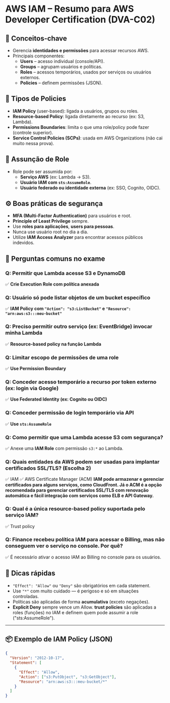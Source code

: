 # AWS IAM – Resumo para AWS Developer Certification (DVA-C02)

## 🧠 Conceitos-chave
- Gerencia **identidades e permissões** para acessar recursos AWS.
- Principais componentes:
  - **Users** – acesso individual (console/API).
  - **Groups** – agrupam usuários e políticas.
  - **Roles** – acessos temporários, usados por serviços ou usuários externos.
  - **Policies** – definem permissões (JSON).

## 📄 Tipos de Policies
- **IAM Policy** (user-based): ligada a usuários, grupos ou roles.
- **Resource-based Policy**: ligada diretamente ao recurso (ex: S3, Lambda).
- **Permissions Boundaries**: limita o que uma role/policy pode fazer (controle superior).
- **Service Control Policies (SCPs)**: usada em AWS Organizations (não cai muito nessa prova).

## 🔐 Assunção de Role
- Role pode ser assumida por:
  - **Serviço AWS** (ex: Lambda → S3).
  - **Usuário IAM com `sts:AssumeRole`**.
  - **Usuário federado ou identidade externa** (ex: SSO, Cognito, OIDC).

## ⚙️ Boas práticas de segurança
- **MFA (Multi-Factor Authentication)** para usuários e root.
- **Principle of Least Privilege** sempre.
- Use **roles para aplicações**, **users para pessoas**.
- Nunca use usuário root no dia a dia.
- Utilize **IAM Access Analyzer** para encontrar acessos públicos indevidos.

## 🧪 Perguntas comuns no exame

### Q: Permitir que Lambda acesse S3 e DynamoDB
✅ **Crie Execution Role com política anexada**

### Q: Usuário só pode listar objetos de um bucket específico
✅ **IAM Policy com `"Action": "s3:ListBucket"` e `"Resource": "arn:aws:s3:::meu-bucket"`**

### Q: Preciso permitir outro serviço (ex: EventBridge) invocar minha Lambda
✅ **Resource-based policy na função Lambda**

### Q: Limitar escopo de permissões de uma role
✅ **Use Permission Boundary**

### Q: Conceder acesso temporário a recurso por token externo (ex: login via Google)
✅ **Use Federated Identity (ex: Cognito ou OIDC)**

### Q: Conceder permissão de login temporário via API
✅ **Use `sts:AssumeRole`**

### Q: Como permitir que uma Lambda acesse S3 com segurança?  
✅ Anexe uma **IAM Role** com permissão `s3:*` ao Lambda.

### Q: Quais entidades da AWS podem ser usadas para implantar certificados SSL/TLS? (Escolha 2)
✅ IAM
✅ AWS Certificate Manager (ACM)
**IAM pode armazenar e gerenciar certificados para alguns serviços, como CloudFront. Já o ACM é a opção recomendada para gerenciar certificados SSL/TLS com renovação automática e fácil integração com serviços como ELB e API Gateway.**

### Q: Qual é a única resource-based policy suportada pelo serviço IAM?
✅ Trust policy

### Q: Finance recebeu política IAM para acessar o Billing, mas não conseguem ver o serviço no console. Por quê?
✅ É necessário ativar o acesso IAM ao Billing no console para os usuários.

## 📌 Dicas rápidas
- `"Effect": "Allow"` ou `"Deny"` são obrigatórios em cada statement.
- Use `"*"` com muito cuidado — é perigoso e só em situações controladas.
- Políticas são aplicadas de forma **acumulativa** (exceto negações).
- **Explicit Deny** sempre vence um Allow.
**trust policies** são aplicadas a roles (funções) no IAM e definem quem pode assumir a role ("sts:AssumeRole").


---

## 📦 Exemplo de IAM Policy (JSON)
```json
{
  "Version": "2012-10-17",
  "Statement": [
    {
      "Effect": "Allow",
      "Action": ["s3:PutObject", "s3:GetObject"],
      "Resource": "arn:aws:s3:::meu-bucket/*"
    }
  ]
}
